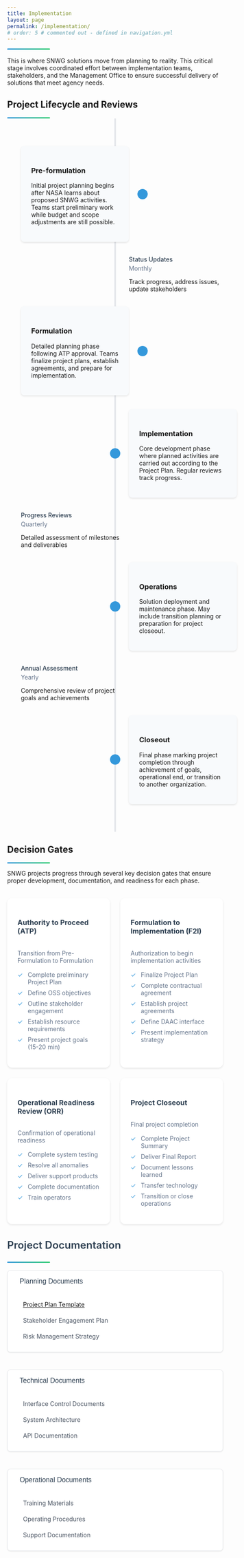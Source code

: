 ```yaml
---
title: Implementation
layout: page
permalink: /implementation/
# order: 5 # commented out - defined in navigation.yml
---
```


<div class="header-line"></div>
<br>
This is where SNWG solutions move from planning to reality. This critical stage involves coordinated effort between implementation teams, stakeholders, and the Management Office to ensure successful delivery of solutions that meet agency needs.

## Project Lifecycle and Reviews
<div class="header-line"></div>

<!--Timeline-->
<div class="timeline">
    <!-- PreFormulation -->
    <div class="timeline-item">
        <div class="timeline-dot"></div>
        <div class="timeline-content">
            <h3>Pre-formulation</h3>
            <p>Initial project planning begins after NASA learns about proposed SNWG activities. Teams start preliminary work while budget and scope adjustments are still possible.</p>
        </div>
    </div >
    <!-- Monthly Update-->
    <div class="timeline-item">
        <div class="review-title">Status Updates</div>
        <div class="review-freq">Monthly</div>
            <p>Track progress, address issues, update stakeholders</p>
    </div> 
    <!-- Formulation -->
    <div class="timeline-item">
        <div class="timeline-dot"></div>
        <div class="timeline-content">
            <h3>Formulation</h3>
            <p>Detailed planning phase following ATP approval. Teams finalize project plans, establish agreements, and prepare for implementation.</p>
        </div>
    </div>
    <!-- Implementation -->
    <div class="timeline-item">
        <div class="timeline-dot"></div>
        <div class="timeline-content">
            <h3>Implementation</h3>
            <p>Core development phase where planned activities are carried out according to the Project Plan. Regular reviews track progress.</p>
        </div>
    </div> 
    <!-- Quarterly Review -->
    <div class="timeline-item">
        <div class="review-title">Progress Reviews</div>
        <div class="review-freq">Quarterly</div>
            <p>Detailed assessment of milestones and deliverables</p>
    </div> 
    <!-- Operations -->
    <div class="timeline-item">
        <div class="timeline-dot"></div>
        <div class="timeline-content">
            <h3>Operations</h3>
            <p>Solution deployment and maintenance phase. May include transition planning or preparation for project closeout.</p>
        </div>
    </div>
    <!-- Annual Review -->
    <div class="timeline-item">
        <div class="review-title">Annual Assessment</div>
        <div class="review-freq">Yearly</div>
        <p>Comprehensive review of project goals and achievements</p>
    </div> 
    <!-- Closeout -->
    <div class="timeline-item">
        <div class="timeline-dot"></div>
        <div class="timeline-content">
            <h3>Closeout</h3>
            <p>Final phase marking project completion through achievement of goals, operational end, or transition to another organization.</p>
        </div>
    </div>
    <!-- End All-->
</div>

## Decision Gates
<div class="header-line"></div>

SNWG projects progress through several key decision gates that ensure proper development, documentation, and readiness for each phase.

<div class="decision-gates">
  <div class="gate-card">
    <div class="gate-header">
      <h3>Authority to Proceed (ATP)</h3>
    </div>
    <div class="gate-content">
      <p>Transition from Pre-Formulation to Formulation</p>
      <ul class="checklist">
        <li>Complete preliminary Project Plan</li>
        <li>Define OSS objectives</li>
        <li>Outline stakeholder engagement</li>
        <li>Establish resource requirements</li>
        <li>Present project goals (15-20 min)</li>
      </ul>
    </div>
  </div>

  <div class="gate-card">
    <div class="gate-header">
      <h3>Formulation to Implementation (F2I)</h3>
    </div>
    <div class="gate-content">
      <p>Authorization to begin implementation activities</p>
      <ul class="checklist">
        <li>Finalize Project Plan</li>
        <li>Complete contractual agreement</li>
        <li>Establish project agreements</li>
        <li>Define DAAC interface</li>
        <li>Present implementation strategy</li>
      </ul>
    </div>
  </div>

  <div class="gate-card">
    <div class="gate-header">
      <h3>Operational Readiness Review (ORR)</h3>
    </div>
    <div class="gate-content">
      <p>Confirmation of operational readiness</p>
      <ul class="checklist">
        <li>Complete system testing</li>
        <li>Resolve all anomalies</li>
        <li>Deliver support products</li>
        <li>Complete documentation</li>
        <li>Train operators</li>
      </ul>
    </div>
  </div>

  <div class="gate-card">
    <div class="gate-header">
      <h3>Project Closeout</h3>
    </div>
    <div class="gate-content">
      <p>Final project completion</p>
      <ul class="checklist">
        <li>Complete Project Summary</li>
        <li>Deliver Final Report</li>
        <li>Document lessons learned</li>
        <li>Transfer technology</li>
        <li>Transition or close operations</li>
      </ul>
    </div>
  </div>
</div>

<style>
/* Timeline styles */
.timeline-container {
  margin: 2rem 0;
  padding: 1rem;
}

.timeline {
  position: relative;
  max-width: 1200px;
  margin: 0 auto;
  padding: 2rem 0;
}

.timeline::before {
  content: '';
  position: absolute;
  width: 4px;
  background: var(--timeline-line-color, #e5e7eb);
  top: 0;
  bottom: 0;
  left: 50%;
  transform: translateX(-50%);
}

.timeline-item {
  position: relative;
  margin: 2rem 0;
  width: 50%;
  padding: 0 2rem;
}

.timeline-item:nth-child(odd) {
  left: 0;
}

.timeline-item:nth-child(even) {
  left: 50%;
}

.timeline-dot {
  position: absolute;
  width: 1.5rem;
  height: 1.5rem;
  background: var(--timeline-dot-color, #3498db);
  border-radius: 50%;
  right: -0.75rem;
  top: 50%;
  transform: translateY(-50%);
}

.timeline-item:nth-child(even) .timeline-dot {
  left: -0.75rem;
}

.timeline-content {
  padding: 1.5rem;
  background: var(--timeline-content-bg, #f8fafc);
  border-radius: 0.5rem;
  box-shadow: 0 2px 4px rgba(0,0,0,0.1);
}

/* Decision Gates styles */
.decision-gates {
  display: grid;
  grid-template-columns: repeat(2, 1fr);
  gap: 1.5rem;
  margin: 2rem 0;
}

@media (max-width: 768px) {
  .decision-gates {
    grid-template-columns: 1fr;
  }
}

.gate-card {
  background: var(--gate-card-bg, white);
  border-radius: 0.75rem;
  box-shadow: 0 2px 4px rgba(0,0,0,0.1);
  padding: 1.5rem;
  transition: transform 0.2s ease;
}

.gate-card:hover {
  transform: translateY(-2px);
}

.gate-header {
  display: flex;
  align-items: center;
  gap: 1rem;
  margin-bottom: 1rem;
  color: var(--gate-header-color, #2c3e50);
}

.gate-content {
  color: var(--gate-content-color, #64748b);
}

.checklist {
  list-style: none;
  padding: 0;
  margin: 1rem 0;
}

.checklist li {
  display: flex;
  align-items: flex-start;
  gap: 0.5rem;
  margin-bottom: 0.5rem;
  padding-left: 1.5rem;
  position: relative;
}

.checklist li::before {
  content: '✓';
  position: absolute;
  left: 0;
  color: var(--check-color, #3498db);
}

/* Dark mode support */
[data-theme="dark"] {
  --timeline-line-color: #2d3748;
  --timeline-dot-color: #60a5fa;
  --timeline-content-bg: #1a202c;
  --gate-card-bg: #1a202c;
  --gate-header-color: #e2e8f0;
  --gate-content-color: #a0aec0;
  --check-color: #60a5fa;
}

/* Responsive adjustments */
@media (max-width: 768px) {
  .timeline::before {
    left: 1rem;
  }
  
  .timeline-item {
    width: 100%;
    left: 0 !important;
    padding-left: 3rem;
  }
  
  .timeline-dot {
    left: 0.25rem !important;
  }
}

/* Common styles */
.section-container {
  margin: 2rem 0;
}

/* Co-Design Process Flow */
.flow-diagram {
  display: flex;
  flex-wrap: nowrap;
  padding: 1rem 0;
  margin: 1rem 0;
  gap: 1rem;
}

.flow-step {
  min-width: 200px;
  padding: 1rem;
  background: var(--flow-bg, #f8fafc);
  border-left: 4px solid var(--flow-accent, #3498db);
  position: relative;
}

.flow-step::after {
  content: '→';
  position: absolute;
  right: -1rem;
  top: 50%;
  transform: translateY(-50%);
  color: var(--flow-accent, #3498db);
  font-size: 1.5rem;
}

.flow-step:last-child::after {
  display: none;
}

/* Open Source Requirements Tabs */
.requirements-tabs {
  border: 1px solid var(--border-color, #e5e7eb);
  border-radius: 0.5rem;
  overflow: hidden;
}

.tab-header {
  display: flex;
  border-bottom: 1px solid var(--border-color, #e5e7eb);
}

.tab-button {
  padding: 1rem;
  border: none;
  background: none;
  cursor: pointer;
  flex: 1;
  font-weight: 500;
}

.tab-button.active {
  background: var(--tab-active-bg, #3498db);
  color: white;
}

.tab-content {
  padding: 1.5rem;
}

/* Documentation Tree */
.doc-tree {
  margin: 1rem 0;
  padding-left: 1rem;
}

.doc-category {
  margin-bottom: 1.5rem;
}

.doc-category h4 {
  color: var(--heading-color, #2c3e50);
  margin-bottom: 0.5rem;
  display: flex;
  align-items: center;
  gap: 0.5rem;
}

.doc-category h4::before {
  content: '📁';
}

.doc-list {
  margin-left: 1.5rem;
  list-style: none;
}

.doc-list li {
  margin: 0.5rem 0;
  padding-left: 1.5rem;
  position: relative;
}

.doc-list li::before {
  content: '📄';
  position: absolute;
  left: 0;
}

/* Review Timeline */
.review-timeline {
  position: relative;
  padding-left: 2rem;
  margin: 1rem 0;
}

.review-timeline::before {
  content: '';
  position: absolute;
  left: 0;
  top: 0;
  bottom: 0;
  width: 2px;
  background: var(--timeline-line, #e5e7eb);
}

.review-item {
  position: relative;
  margin-bottom: 1.5rem;
  padding-bottom: 1rem;
}

.review-item::before {
  content: '';
  position: absolute;
  width: 1rem;
  height: 1rem;
  border-radius: 50%;
  background: var(--timeline-dot, #3498db);
  left: -2.5rem;
  top: 0.25rem;
}

.review-title {
  font-weight: 500;
  color: var(--heading-color, #2c3e50);
  margin-bottom: 0.25rem;
}

.review-freq {
  font-size: 0.875rem;
  color: var(--text-muted, #64748b);
}

/* Dark mode support */
[data-theme="dark"] {
  --flow-bg: #1a202c;
  --flow-accent: #60a5fa;
  --border-color: #2d3748;
  --tab-active-bg: #60a5fa;
  --heading-color: #e2e8f0;
  --timeline-line: #2d3748;
  --timeline-dot: #60a5fa;
  --text-muted: #a0aec0;
}
</style>

<div class="documentation-container">
  <h2 class="doc-title">Project Documentation</h2>
  <div class="header-line"></div>
  <br>
  
  <div class="doc-section">
    <div class="doc-category">
      <button class="doc-toggle active" onclick="toggleSection(this)">
        <i class="fas fa-folder"></i>
        <span>Planning Documents</span>
        <i class="fas fa-chevron-down"></i>
      </button>
      <div class="doc-content show">
        <div class="doc-item">
          <i class="fas fa-file-alt"></i>
          <span><a href="https://docs.google.com/document/d/1hfbKXOta7htTs1RDtvpAXxBwu6QxuqnndGXOMkyM-UQ/edit?usp=drive_link">Project Plan Template</a></span>
        </div>
        <div class="doc-item">
          <i class="fas fa-file-alt"></i>
          <span>Stakeholder Engagement Plan</span>
        </div>
        <div class="doc-item">
          <i class="fas fa-file-alt"></i>
          <span>Risk Management Strategy</span>
        </div>
      </div>
    </div>
    <div class="doc-category">
      <button class="doc-toggle active" onclick="toggleSection(this)">
        <i class="fas fa-folder"></i>
        <span>Technical Documents</span>
        <i class="fas fa-chevron-down"></i>
      </button>
      <div class="doc-content show">
        <div class="doc-item">
          <i class="fas fa-file-alt"></i>
          <span>Interface Control Documents</span>
        </div>
        <div class="doc-item">
          <i class="fas fa-file-alt"></i>
          <span>System Architecture</span>
        </div>
        <div class="doc-item">
          <i class="fas fa-file-alt"></i>
          <span>API Documentation</span>
        </div>
      </div>
    </div>
    <div class="doc-category">
      <button class="doc-toggle active" onclick="toggleSection(this)">
        <i class="fas fa-folder"></i>
        <span>Operational Documents</span>
        <i class="fas fa-chevron-down"></i>
      </button>
      <div class="doc-content show">
        <div class="doc-item">
          <i class="fas fa-file-alt"></i>
          <span>Training Materials</span>
        </div>
        <div class="doc-item">
          <i class="fas fa-file-alt"></i>
          <span>Operating Procedures</span>
        </div>
        <div class="doc-item">
          <i class="fas fa-file-alt"></i>
          <span>Support Documentation</span>
        </div>
      </div>
    </div>
  </div>
</div>

<style>
.documentation-container {
  max-width: 800px;
  margin: 2rem auto;
  font-family: -apple-system, BlinkMacSystemFont, "Segoe UI", Roboto, sans-serif;
}

.doc-title {
  color: #2c3e50;
  font-size: 1.5rem;
  font-weight: 600;
  margin-bottom: 1.5rem;
}

.doc-section {
  display: flex;
  flex-direction: column;
  gap: 1rem;
}

.doc-category {
  background: white;
  border: 1px solid #e5e7eb;
  border-radius: 0.5rem;
  overflow: hidden;
  box-shadow: 0 1px 3px rgba(0, 0, 0, 0.1);
}

.doc-toggle {
  width: 100%;
  display: flex;
  align-items: center;
  padding: 1rem;
  background: white;
  border: none;
  cursor: pointer;
  font-size: 1rem;
  color: #2c3e50;
  transition: background-color 0.2s;
}

.doc-toggle:hover {
  background-color: #f8fafc;
}

.doc-toggle i {
  margin-right: 0.75rem;
  color: #4682B4;
}

.doc-toggle .fa-chevron-down {
  margin-left: auto;
  transition: transform 0.2s;
}

.doc-toggle:not(.active) .fa-chevron-down {
  transform: rotate(-90deg);
}

.doc-content {
  display: none;
  padding: 0.5rem 1rem 1rem;
  background-color: white;
}

.doc-content.show {
  display: block;
}

.doc-item {
  display: flex;
  align-items: center;
  padding: 0.5rem;
  margin: 0.25rem 0;
  border-radius: 0.25rem;
  transition: background-color 0.2s;
}

.doc-item:hover {
  background-color: #f8fafc;
}

.doc-item i {
  margin-right: 0.75rem;
  color: #94a3b8;
  font-size: 0.875rem;
}

.doc-item span {
  color: #4b5563;
  font-size: 0.875rem;
}

@media (max-width: 640px) {
  .documentation-container {
    margin: 1rem;
  }
  
  .doc-toggle {
    padding: 0.75rem;
  }
}

.header-line {
    height: 3px;
    background: linear-gradient(to right, #3498db, #2ecc71);
    margin-top: 0.5rem;
    border-radius: 2px;
    width: 100px;
}
</style>

<script>
function toggleSection(button) {
  button.classList.toggle('active');
  const content = button.nextElementSibling;
  content.classList.toggle('show');
}
</script>

